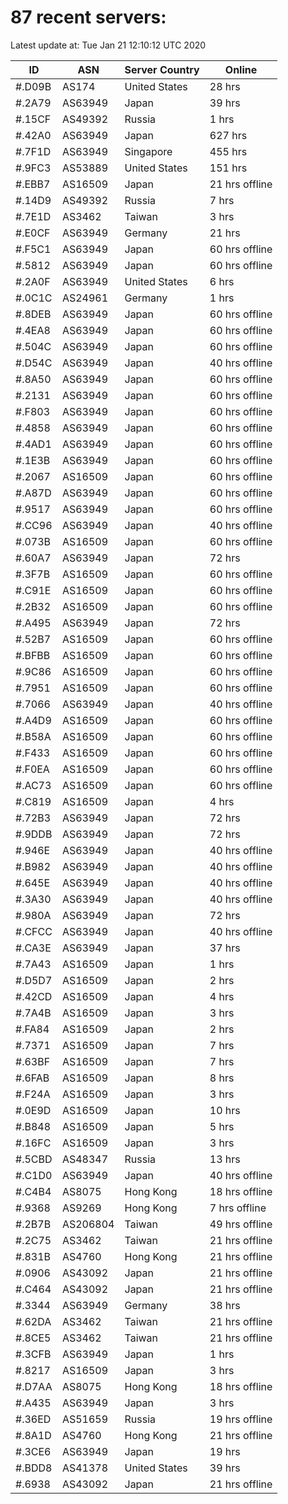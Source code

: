 # 87 recent servers:

Latest update at: Tue Jan 21 12:10:12 UTC 2020

| ID | ASN | Server Country | Online |
| -- | --- | -------------- | ------ |
| #.D09B | AS174 | United States | 28 hrs |
| #.2A79 | AS63949 | Japan | 39 hrs |
| #.15CF | AS49392 | Russia | 1 hrs |
| #.42A0 | AS63949 | Japan | 627 hrs |
| #.7F1D | AS63949 | Singapore | 455 hrs |
| #.9FC3 | AS53889 | United States | 151 hrs |
| #.EBB7 | AS16509 | Japan | 21 hrs offline |
| #.14D9 | AS49392 | Russia | 7 hrs |
| #.7E1D | AS3462 | Taiwan | 3 hrs |
| #.E0CF | AS63949 | Germany | 21 hrs |
| #.F5C1 | AS63949 | Japan | 60 hrs offline |
| #.5812 | AS63949 | Japan | 60 hrs offline |
| #.2A0F | AS63949 | United States | 6 hrs |
| #.0C1C | AS24961 | Germany | 1 hrs |
| #.8DEB | AS63949 | Japan | 60 hrs offline |
| #.4EA8 | AS63949 | Japan | 60 hrs offline |
| #.504C | AS63949 | Japan | 60 hrs offline |
| #.D54C | AS63949 | Japan | 40 hrs offline |
| #.8A50 | AS63949 | Japan | 60 hrs offline |
| #.2131 | AS63949 | Japan | 60 hrs offline |
| #.F803 | AS63949 | Japan | 60 hrs offline |
| #.4858 | AS63949 | Japan | 60 hrs offline |
| #.4AD1 | AS63949 | Japan | 60 hrs offline |
| #.1E3B | AS63949 | Japan | 60 hrs offline |
| #.2067 | AS16509 | Japan | 60 hrs offline |
| #.A87D | AS63949 | Japan | 60 hrs offline |
| #.9517 | AS63949 | Japan | 60 hrs offline |
| #.CC96 | AS63949 | Japan | 40 hrs offline |
| #.073B | AS16509 | Japan | 60 hrs offline |
| #.60A7 | AS63949 | Japan | 72 hrs |
| #.3F7B | AS16509 | Japan | 60 hrs offline |
| #.C91E | AS16509 | Japan | 60 hrs offline |
| #.2B32 | AS16509 | Japan | 60 hrs offline |
| #.A495 | AS63949 | Japan | 72 hrs |
| #.52B7 | AS16509 | Japan | 60 hrs offline |
| #.BFBB | AS16509 | Japan | 60 hrs offline |
| #.9C86 | AS16509 | Japan | 60 hrs offline |
| #.7951 | AS16509 | Japan | 60 hrs offline |
| #.7066 | AS63949 | Japan | 40 hrs offline |
| #.A4D9 | AS16509 | Japan | 60 hrs offline |
| #.B58A | AS16509 | Japan | 60 hrs offline |
| #.F433 | AS16509 | Japan | 60 hrs offline |
| #.F0EA | AS16509 | Japan | 60 hrs offline |
| #.AC73 | AS16509 | Japan | 60 hrs offline |
| #.C819 | AS16509 | Japan | 4 hrs |
| #.72B3 | AS63949 | Japan | 72 hrs |
| #.9DDB | AS63949 | Japan | 72 hrs |
| #.946E | AS63949 | Japan | 40 hrs offline |
| #.B982 | AS63949 | Japan | 40 hrs offline |
| #.645E | AS63949 | Japan | 40 hrs offline |
| #.3A30 | AS63949 | Japan | 40 hrs offline |
| #.980A | AS63949 | Japan | 72 hrs |
| #.CFCC | AS63949 | Japan | 40 hrs offline |
| #.CA3E | AS63949 | Japan | 37 hrs |
| #.7A43 | AS16509 | Japan | 1 hrs |
| #.D5D7 | AS16509 | Japan | 2 hrs |
| #.42CD | AS16509 | Japan | 4 hrs |
| #.7A4B | AS16509 | Japan | 3 hrs |
| #.FA84 | AS16509 | Japan | 2 hrs |
| #.7371 | AS16509 | Japan | 7 hrs |
| #.63BF | AS16509 | Japan | 7 hrs |
| #.6FAB | AS16509 | Japan | 8 hrs |
| #.F24A | AS16509 | Japan | 3 hrs |
| #.0E9D | AS16509 | Japan | 10 hrs |
| #.B848 | AS16509 | Japan | 5 hrs |
| #.16FC | AS16509 | Japan | 3 hrs |
| #.5CBD | AS48347 | Russia | 13 hrs |
| #.C1D0 | AS63949 | Japan | 40 hrs offline |
| #.C4B4 | AS8075 | Hong Kong | 18 hrs offline |
| #.9368 | AS9269 | Hong Kong | 7 hrs offline |
| #.2B7B | AS206804 | Taiwan | 49 hrs offline |
| #.2C75 | AS3462 | Taiwan | 21 hrs offline |
| #.831B | AS4760 | Hong Kong | 21 hrs offline |
| #.0906 | AS43092 | Japan | 21 hrs offline |
| #.C464 | AS43092 | Japan | 21 hrs offline |
| #.3344 | AS63949 | Germany | 38 hrs |
| #.62DA | AS3462 | Taiwan | 21 hrs offline |
| #.8CE5 | AS3462 | Taiwan | 21 hrs offline |
| #.3CFB | AS63949 | Japan | 1 hrs |
| #.8217 | AS16509 | Japan | 3 hrs |
| #.D7AA | AS8075 | Hong Kong | 18 hrs offline |
| #.A435 | AS63949 | Japan | 3 hrs |
| #.36ED | AS51659 | Russia | 19 hrs offline |
| #.8A1D | AS4760 | Hong Kong | 21 hrs offline |
| #.3CE6 | AS63949 | Japan | 19 hrs |
| #.BDD8 | AS41378 | United States | 39 hrs |
| #.6938 | AS43092 | Japan | 21 hrs offline |

